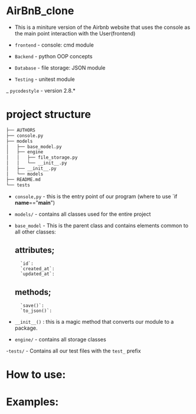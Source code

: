 # AirBnB_clone
- This is a miniture version of the Airbnb website that uses the console as the main point interaction with the User(frontend)

- `frontend` - console: cmd module

- `Backend` - python OOP concepts

- `Database` - file storage: JSON module

- `Testing` - unitest module

_ `pycodestyle` - version 2.8.*


# project structure
```bash
├── AUTHORS
├── console.py
├── models
│   ├── base_model.py
│   ├── engine
│   │   ├── file_storage.py
│   │   └── __init__.py
│   ├── __init__.py
│   └── models
├── README.md
└── tests

```

- `console,py` - this is the entry point of our program (where to use `if __name__=="__main__")

- `models/` - contains all classes used for the entire project


- `base_model` - This is the parent class and contains elements common to all other classes:
    ## attributes;
        `id`:
        `created_at`:
        `updated_at`:
   ## methods;
        `save()`:
        `to_json()`:

- `__init__()` : this is  a magic method that converts our module to a package.

- `engine/` - contains all storage classes


-`tests/` - Contains all our test files with the `test_` prefix


# How to use:




# Examples:



